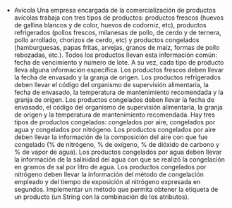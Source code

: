 
- Avícola
Una empresa encargada de la comercialización de productos avícolas trabaja con tres
tipos de productos: productos frescos (huevos de gallina blancos y de color, huevos de
codorniz, etc), productos refrigerados (pollos frescos, milanesas de pollo, de cerdo y de
ternera, pollo arrollado, chorizos de cerdo, etc) y productos congelados (hamburguesas,
papas fritas, arvejas, granos de maíz, formas de pollo rebozadas, etc.). Todos los
productos llevan esta información común: fecha de vencimiento y número de lote. A
su vez, cada tipo de producto lleva alguna información específica. Los productos
frescos deben llevar la fecha de envasado y la granja de origen. Los productos
refrigerados deben llevar el código del organismo de supervisión alimentaria, la fecha
de envasado, la temperatura de mantenimiento recomendada y la granja de origen. Los
productos congelados deben llevar la fecha de envasado, el código del organismo de
supervisión alimentaria, la granja de origen y la temperatura de mantenimiento
recomendada.
Hay tres tipos de productos congelados: congelados por aire, congelados por agua y
congelados por nitrógeno. Los productos congelados por aire deben llevar la
información de la composición del aire con que fue congelado (% de nitrógeno, % de
oxígeno, % de dióxido de carbono y % de vapor de agua). Los productos congelados
por agua deben llevar la información de la salinidad del agua con que se realizó la
congelación en gramos de sal por litro de agua. Los productos congelados por nitrógeno
deben llevar la información del método de congelación empleado y del tiempo de
exposición al nitrógeno expresada en segundos.
Implementar un método que permita obtener la etiqueta de un producto (un String
con la combinación de los atributos).

